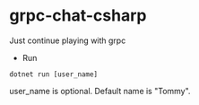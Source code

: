 # grpc-chat-csharp

Just continue playing with grpc

- Run

```shell
dotnet run [user_name]
```

user_name is optional. Default name is "Tommy".

